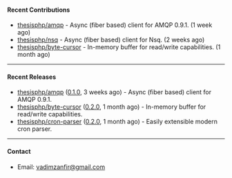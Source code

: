 #### Recent Contributions

- [thesisphp/amqp](https://github.com/thesisphp/amqp) - Async (fiber based) client for AMQP 0.9.1. (1 week ago)
- [thesisphp/nsq](https://github.com/thesisphp/nsq) - Async (fiber based) client for Nsq. (2 weeks ago)
- [thesisphp/byte-cursor](https://github.com/thesisphp/byte-cursor) - In-memory buffer for read/write capabilities. (1 month ago)

---

#### Recent Releases

- [thesisphp/amqp](https://github.com/thesisphp/amqp) ([0.1.0](https://github.com/thesisphp/amqp/releases/tag/0.1.0), 3 weeks ago) - Async (fiber based) client for AMQP 0.9.1.
- [thesisphp/byte-cursor](https://github.com/thesisphp/byte-cursor) ([0.2.0](https://github.com/thesisphp/byte-cursor/releases/tag/0.2.0), 1 month ago) - In-memory buffer for read/write capabilities.
- [thesisphp/cron-parser](https://github.com/thesisphp/cron-parser) ([0.2.0](https://github.com/thesisphp/cron-parser/releases/tag/0.2.0), 1 month ago) - Easily extensible modern cron parser.

---

#### Contact

- Email: [vadimzanfir@gmail.com](mailto://vadimzanfir@gmail.com)
